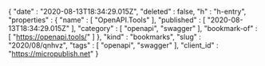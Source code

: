 {
  "date" : "2020-08-13T18:34:29.015Z",
  "deleted" : false,
  "h" : "h-entry",
  "properties" : {
    "name" : [ "OpenAPI.Tools" ],
    "published" : [ "2020-08-13T18:34:29.015Z" ],
    "category" : [ "openapi", "swagger" ],
    "bookmark-of" : [ "https://openapi.tools/" ]
  },
  "kind" : "bookmarks",
  "slug" : "2020/08/qnhvz",
  "tags" : [ "openapi", "swagger" ],
  "client_id" : "https://micropublish.net"
}
